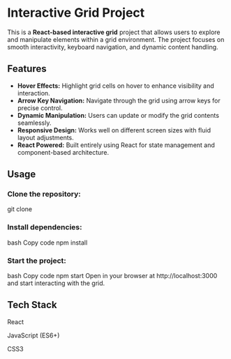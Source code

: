 # Interactive Grid Project

This is a **React-based interactive grid** project that allows users to explore and manipulate elements within a grid environment. The project focuses on smooth interactivity, keyboard navigation, and dynamic content handling.

## Features

- **Hover Effects:** Highlight grid cells on hover to enhance visibility and interaction.
- **Arrow Key Navigation:** Navigate through the grid using arrow keys for precise control.
- **Dynamic Manipulation:** Users can update or modify the grid contents seamlessly.
- **Responsive Design:** Works well on different screen sizes with fluid layout adjustments.
- **React Powered:** Built entirely using React for state management and component-based architecture.

## Usage

### Clone the repository:  
   git clone <repo-link>

### Install dependencies:

bash
Copy code
npm install
### Start the project:

bash
Copy code
npm start
Open in your browser at http://localhost:3000 and start interacting with the grid.

## Tech Stack
React

JavaScript (ES6+)

CSS3
